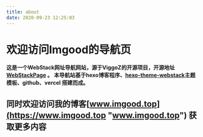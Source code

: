 ```yaml
---
title: about
date: 2020-09-23 12:25:03
---
```

# 欢迎访问Imgood的导航页

**这是一个WebStack网址导航网站，源于ViggoZ的开源项目，开源地址[WebStackPage](https://github.com/WebStackPage/WebStackPage.github.io "WebStackPage")
。
本导航站基于hexo博客程序、[hexo-theme-webstack](https://github.com/HCLonely/hexo-theme-webstack "hexo-theme-webstack")主题模板、github、vercel 搭建而成。**




## 同时欢迎访问我的博客[www.imgood.top](https://www.imgood.top "www.imgood.top") 获取更多内容
